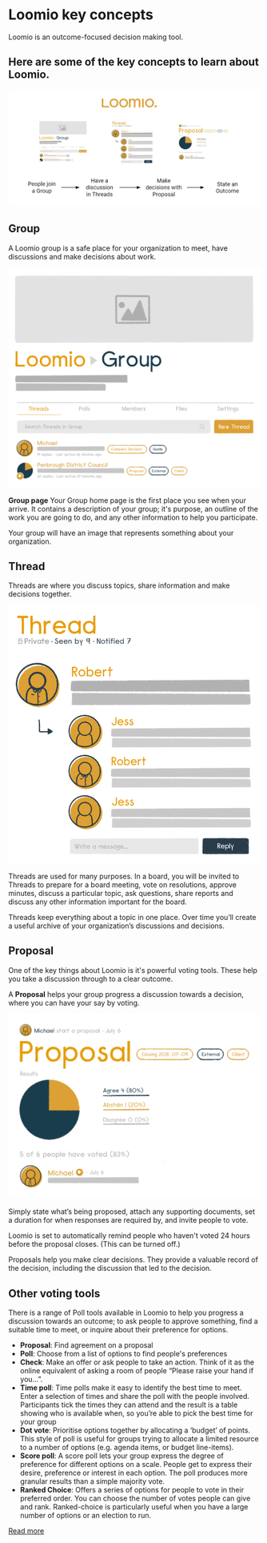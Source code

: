 # Loomio key concepts

Loomio is an outcome-focused decision making tool.

## Here are some of the key concepts to learn about Loomio.

![](key-concept.png)

## Group

A Loomio group is a safe place for your organization to meet, have discussions and make decisions about work.

![](Groups.png)


**Group page**
Your Group home page is the first place you see when your arrive. It contains a description of your group; it's purpose, an outline of the work you are going to do, and any other information to help you participate.

Your group will have an image that represents something about your organization.

## Thread

Threads are where you discuss topics, share information and make decisions together.  

![](Threads.png)

Threads are used for many purposes.  In a board, you will be invited to Threads to prepare for a board meeting, vote on resolutions, approve minutes, discuss a particular topic, ask questions, share reports and discuss any other information important for the board.

Threads keep everything about a topic in one place. Over time you’ll create a useful archive of your organization’s discussions and decisions.

## Proposal

One of the key things about Loomio is it's powerful voting tools. These help you take a discussion through to a clear outcome.

A **Proposal** helps your group progress a discussion towards a decision, where you can have your say by voting.

![](Proposals.png)

Simply state what’s being proposed, attach any supporting  documents, set a duration for when responses are required by, and invite people to vote.

Loomio is set to automatically remind people who haven't voted 24 hours before the proposal closes. (This can be turned off.)

Proposals help you make clear decisions. They provide a valuable record of the decision, including the discussion that led to the decision.

## Other voting tools

There is a range of Poll tools available in Loomio to help you progress a discussion towards an outcome; to ask people to approve something, find a suitable time to meet, or inquire about their preference for options.


- **Proposal**: Find agreement on a proposal
- **Poll**: Choose from a list of options to find people's preferences
- **Check**: Make an offer or ask people to take an action. Think of it as the online equivalent of asking a room of people “Please raise your hand if you…”.
- **Time poll**: Time polls make it easy to identify the best time to meet. Enter a selection of times and share the poll with the people involved. Participants tick the times they can attend and the result is a table showing who is available when, so you’re able to pick the best time for your group
- **Dot vote**: Prioritise options together by allocating a ‘budget’ of points. This style of poll is useful for groups trying to allocate a limited resource to a number of options (e.g. agenda items, or budget line-items).
- **Score poll**: A score poll lets your group express the degree of preference for different options on a scale. People get to express their desire, preference or interest in each option. The poll produces more granular results than a simple majority vote.
- **Ranked Choice**: Offers a series of options for people to vote in their preferred order. You can choose the number of votes people can give and rank. Ranked-choice is particularly useful when you have a large number of options or an election to run.

[Read more](polls/index.md)
